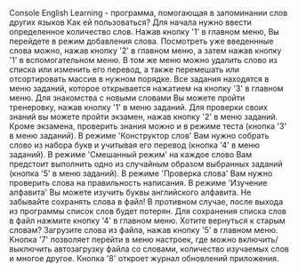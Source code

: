Console English Learning - программа, помогающая в запоминании слов других языков
Как ей пользоваться?
Для начала нужно ввести определенное количество слов. Нажав кнопку '1' в главном меню, Вы перейдете в режим добавления слова.
Посмотреть уже введеннные слова можно, нажав кнопку '2' в главном меню, а затем нажав кнопку '1' в вспомогательном меню.
В том же меню можно удалить слово из списка или изменить его перевод, а также перемешать или отсортировать массив в нужном порядке.
Все задания находятся в меню заданий, которое открывается нажатием на кнопку '3' в главном меню.
Для знакомства с новыми словами Вы можете пройти тренеровку, нажав кнопку '1' в меню заданий.
Для проверки своих знаний вы можете пройти экзамен, нажав кнопку '2' в меню заданий.
Кроме экзамена, проверить знания можно и в режиме теста (кнопка '3' в меню заданий).
В режиме 'Конструктор слов' Вам нужно собрать слово из набора букв и учитывая его перевод (кнопка '4' в меню заданий).
В режиме 'Смешанный режим' на каждое слово Вам предстоит выполнить одно из случайным образом выбранных заданий (кнопка '5' в меню заданий).
В режиме 'Проверка слова' Вам нужно проверить слова на правильность написания.
В режиме 'Изучение алфавита' Вы можете изучить буквы английского алфавита.
Не забывайте сохранять слова в файл! В противном случае, после выхода из программы список слов будет потерян. 
Для сохранения списка слов в файл нажмите кнопку '4' в главном меню.
Хотите вернуться к старым словам? Загрузите слова из файла, нажав кнопку '5' в главном меню.
Кнопка '7' позволяет перейти в меню настроек, где можно включить/выключить автозагрузку файла со словами, количество
изучаемых слов и многое другое.
Кнопка '8' откроет журнал обновлений приложения.
